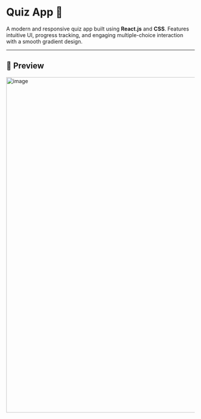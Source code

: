 # Quiz App 🚀

A modern and responsive quiz app built using **React.js** and **CSS**. Features intuitive UI, progress tracking, and engaging multiple-choice interaction with a smooth gradient design.

---

## 📸 Preview

<img width="1897" height="898" alt="image" src="https://github.com/user-attachments/assets/7b050633-3a6f-4686-b343-ad1911755652" />

